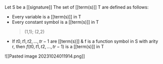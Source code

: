 Let S be a [[signature]]
The set of [[term(s)]] T are defined as follows:
- Every variable is a [[term(s)]] in T
- Every constant symbol is a [[term(s)]] in T
	>(1,1); (2,2)
- If $t0,t1,t2,...,tr-1$ are [[term(s)]] & f is a function symbol in S with arity r, then $f(t0,t1,t2,...,tr-1)$ is a [[term(s)]] in T

![[Pasted image 20231024011914.png]]